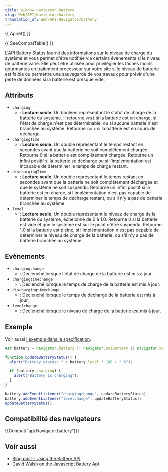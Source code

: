 ```yaml
---
title: window.navigator.battery
slug: Web/API/Navigator/battery
translation_of: Web/API/Navigator/battery
---
```

{{ Apiref() }}

{{ SeeCompatTable() }}

L'API Battery Status fournit des informations sur le niveau de charge du système et vous permet d'être notifiée via certains évènements si le niveau de batterie varie. Elle peut être utilisée pour privilégier les tâches moins gourmantes en traitement processeur sur votre site si le niveau de batterie est faible ou permettre une sauvegarde de vos travaux pour prévir d'une perte de données si la batterie est presque vide.

## Attributs

- `charging`
  - : **Lecture seule**. Un booléen représentant le statut de charge de la batterie du système. Il retourne `vrai` si la batterie est en charge, si l'état de charge n'est pas déterminable, ou si aucune batterie n'est branchée au système. Retourne `faux` si la batterie est en cours de décharge.
- `chargingTime`
  - : **Lecture seule**. Un double représentant le temps restant en secondes avant que la batterie ne soit complètement chargée. Retourne 0 si la batterie est complètement chargée.
    Retourne un infini positif si la batterie se décharge ou si l'implémentation est incapable de déterminer le temps de charge restant.
- `dischargingTime`
  - : **Lecture seule**. Un double représentant le temps restant en secondes avant que la batterie ne soit complètement déchargée et que le système ne soit suspendu. Retourne un infini positif si la batterie est en charge, si l'implémentation n'est pas capable de déterminer le temps de décharge restant, ou s'il n'y a pas de batterie branchée au système.
- `level`
  - : **Lecture seule**. Un double représentant le niveau de charge de la batterie du système, échelonné de 0 à 1.0. Retourne 0 si la batterie est vide et que le système est sur le point d'être suspendu. Retourne 1.0 si la batterie est pleine, si l'implémentation n'est pas capable de déterminer le niveau de charge de la batterie, ou s'il n'y a pas de batterie branchée au système.

## Evènements

- `chargingchange`
  - : Déclenché lorsque l'état de charge de la batterie est mis à jour.
- `chargingtimechange`
  - : Déclenché lorsque le temps de charge de la batterie est mis à jour.
- `dischargingtimechange`
  - : Déclenché lorsque le temps de decharge de la batterie est mis à jour.
- `levelchange`
  - : Déclenché lorsque le niveau de charge de la batterie est mis à jour.

## Exemple

Voir aussi [l'exemple dans la specification](http://dev.w3.org/2009/dap/system-info/battery-status.html#introduction).

```js
var battery = navigator.battery || navigator.mozBattery || navigator.webkitBattery;

function updateBatteryStatus() {
  alert("Battery status: " + battery.level * 100 + " %");

  if (battery.charging) {
    alert("Battery is charging");
  }
}

battery.addEventListener("chargingchange", updateBatteryStatus);
battery.addEventListener("levelchange", updateBatteryStatus);
updateBatteryStatus();
```

## Compatibilité des navigateurs

{{Compat("api.Navigator.battery")}}

## Voir aussi

- [Blog post - Using the Battery API](http://hacks.mozilla.org/2012/02/using-the-battery-api-part-of-webapi/)
- [David Walsh on the Javascript Battery Api](http://davidwalsh.name/battery-api)

